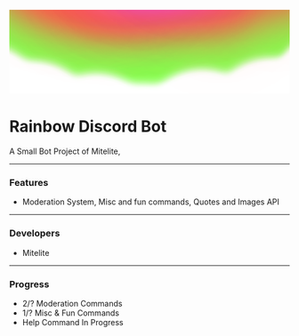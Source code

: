 
![This is a image](../assets/Banner.png)
# Rainbow Discord Bot
A Small Bot Project of Mitelite,
***
### Features
- Moderation System, Misc and fun commands, Quotes and Images API

***
### Developers
- Mitelite
***
### Progress
- 2/? Moderation Commands
- 1/? Misc & Fun Commands
- Help Command In Progress 



